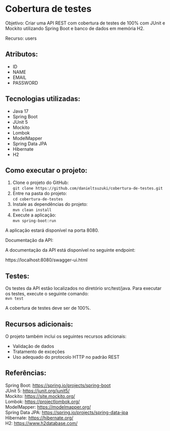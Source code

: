<h1>Cobertura de testes</h1>

Objetivo: Criar uma API REST com cobertura de testes de 100% com JUnit e Mockito utilizando Spring Boot e banco de dados em memória H2.

Recurso: users

<h2>Atributos:</h2>

- ID
- NAME
- EMAIL
- PASSWORD

<h2>Tecnologias utilizadas:</h2>

- Java 17 
- Spring Boot 
- JUnit 5 
- Mockito 
- Lombok 
- ModelMapper 
- Spring Data JPA 
- Hibernate 
- H2 

<h2>Como executar o projeto:</h2>

1. Clone o projeto do GitHub:<br>```git clone https://github.com/danieltsuzuki/cobertura-de-testes.git```
2. Entre na pasta do projeto:<br>```cd cobertura-de-testes```
3. Instale as dependências do projeto:<br>```mvn clean install```
4. Execute a aplicação:<br>```mvn spring-boot:run```

A aplicação estará disponível na porta 8080. 

Documentação da API:

A documentação da API está disponível no seguinte endpoint:

https://localhost:8080/swagger-ui.html

<h2>Testes:</h2>

Os testes da API estão localizados no diretório src/test/java. Para executar os testes, execute o seguinte comando:<br>```mvn test```

A cobertura de testes deve ser de 100%.

<h2>Recursos adicionais:</h2>

O projeto também inclui os seguintes recursos adicionais:

- Validação de dados
- Tratamento de exceções
- Uso adequado do protocolo HTTP no padrão REST

<h2>Referências:</h2>

Spring Boot: https://spring.io/projects/spring-boot<br>
JUnit 5: https://junit.org/junit5/<br>
Mockito: https://site.mockito.org/<br>
Lombok: https://projectlombok.org/<br>
ModelMapper: https://modelmapper.org/<br>
Spring Data JPA: https://spring.io/projects/spring-data-jpa<br>
Hibernate: https://hibernate.org/<br>
H2: https://www.h2database.com/<br>
